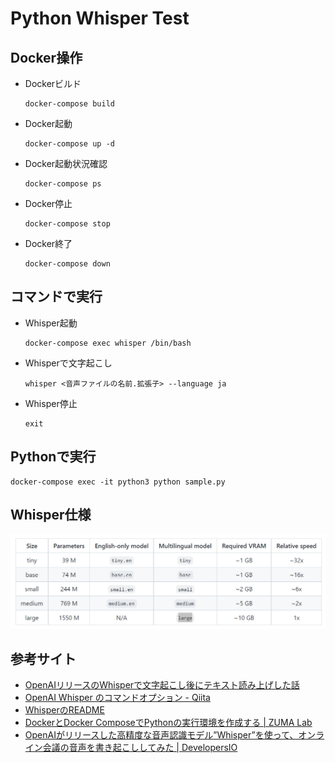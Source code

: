 # Python Whisper Test

## Docker操作

- Dockerビルド
  ```
  docker-compose build
  ```

- Docker起動
  ```
  docker-compose up -d
  ```

- Docker起動状況確認
  ```
  docker-compose ps
  ```

- Docker停止
  ```
  docker-compose stop
  ```

- Docker終了
  ```
  docker-compose down
  ```

## コマンドで実行

- Whisper起動
  ```
  docker-compose exec whisper /bin/bash
  ```

- Whisperで文字起こし
  ```
  whisper <音声ファイルの名前.拡張子> --language ja
  ```

- Whisper停止
  ```
  exit
  ```

## Pythonで実行

  ```
  docker-compose exec -it python3 python sample.py
  ```

## Whisper仕様

![モデル一覧](https://raw.githubusercontent.com/cm-nakamura-shogo/devio-image/main/whisper-trial-japanese/img/whisper-trial-japanese_2022-09-22-21-53-13.png)

## 参考サイト

- [OpenAIリリースのWhisperで文字起こし後にテキスト読み上げした話](https://dev.classmethod.jp/articles/transform-whisper-txt-into-audio-file/)  
- [OpenAI Whisper のコマンドオプション - Qiita](https://qiita.com/szktmyk38f/items/374f24d06fe277a1922a)  
- [WhisperのREADME](https://zenn.dev/piment/articles/ca917d0e9c8a49)  
- [DockerとDocker ComposeでPythonの実行環境を作成する | ZUMA Lab](https://zuma-lab.com/posts/docker-python-settings)  
- [OpenAIがリリースした高精度な音声認識モデル”Whisper”を使って、オンライン会議の音声を書き起こししてみた | DevelopersIO](https://dev.classmethod.jp/articles/whisper-trial-japanese/)  